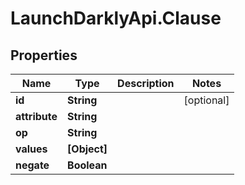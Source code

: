 # LaunchDarklyApi.Clause

## Properties

Name | Type | Description | Notes
------------ | ------------- | ------------- | -------------
**id** | **String** |  | [optional] 
**attribute** | **String** |  | 
**op** | **String** |  | 
**values** | **[Object]** |  | 
**negate** | **Boolean** |  | 


